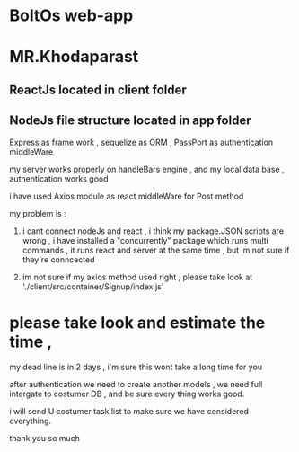 # BoltOs web-app


# MR.Khodaparast


## ReactJs located in client folder

## NodeJs file structure located in app folder


Express as frame work , sequelize as ORM , PassPort as authentication middleWare 

my server works properly on handleBars engine , and my local data base , authentication works good

i have used Axios module as react middleWare for Post method 

my problem is : 

1. i cant connect nodeJs and react  , i think my package.JSON scripts are wrong , i have installed a "concurrently" package which runs multi commands , it runs react and server at the same time , but im not sure if they're conncected 

2. im not sure if my axios method used right , please take look at './client/src/container/Signup/index.js'

# please take look and estimate the time , 
my dead line is in 2 days , i'm sure this wont take a long time for you 


after authentication we need to create another models ,
we need full intergate to costumer DB ,
and be sure every thing works good.

i will send U costumer task list to make sure we have considered everything.

thank you so much



































